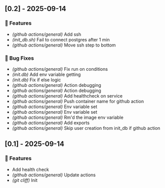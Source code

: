 ## [0.2] - 2025-09-14

### 🚀 Features

- *(github actions/general)* Add ssh
- *(init_db.sh)* Fail to connect postgres after 1 min
- *(github actions/general)* Move ssh step to bottom

### 🐛 Bug Fixes

- *(github actions/general)* Fix run on conditions
- *(init.db)* Add env variable getting
- *(init.db)* Fix if else logic
- *(github actions/general)* Action debugging
- *(github actions/general)* Action debugging
- *(github actions/general)* Add healthcheck on service
- *(github actions/general)* Push container name for github action
- *(github actions/general)* Env variable set
- *(github actions/general)* Env variable set
- *(github actions/general)* Rm'd the image env variable
- *(github actions/general)* Add exports
- *(github actions/general)* Skip user creation from init_db if github action
## [0.1] - 2025-09-14

### 🚀 Features

- Add health check
- *(github actions/general)* Update actions
- *(git cliff)* Init
